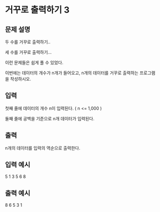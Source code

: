 # 거꾸로 출력하기 3
## 문제 설명      
두 수를 거꾸로 출력하기..

세 수를 거꾸로 출력하기...

이런 문제들은 쉽게 풀 수 있었다.

이번에는 데이터의 개수가 n개가 들어오고, n개의 데이터를 거꾸로 출력하는 프로그램을 작성하시오.

## 입력
첫째 줄에 데이터의 개수 n이 입력된다. ( n <= 1,000 )

둘째 줄에 공백을 기준으로 n개 데이터가 입력된다.

## 출력
n개의 데이터를 입력의 역순으로 출력한다.

## 입력 예시   
5
1 3 5 6 8

## 출력 예시
8 6 5 3 1